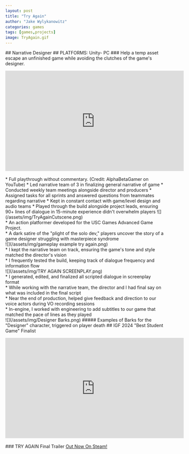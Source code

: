 ```yaml
---
layout: post
title: "Try Again"
author: "Jake Wylykanowitz"
categories: games
tags: [games,projects]
image: TryAgain.gif
---
```

<link href="path/to/lightbox.css" rel="stylesheet" />
## Narrative Designer
## PLATFORMS: Unity- PC
### Help a temp asset escape an unfinished game while avoiding the clutches of the game's designer.
<p align = "center"><iframe width="560" height="315" src="https://www.youtube.com/embed/b2c8enoeqMI" title="TRY AGAIN - Nolan North Stars as a Test Character in an Unfinished Sci-Fi Parkour Adventure!" frameborder="0" allow="accelerometer; autoplay; clipboard-write; encrypted-media; gyroscope; picture-in-picture; web-share" allowfullscreen></iframe></p>
* Full playthrough without commentary. (Credit: AlphaBetaGamer on YouTube)
* Led narrative team of 3 in finalizing general narrative of game
* Conducted weekly team meetings alongside director and producers
* Assigned tasks for all sprints and answered questions from teammates regarding narrative
* Kept in constant contact with game/level design and audio teams
* Played through the build alongside project leads, ensuring 90+ lines of dialogue in 15-minute experience didn't overwhelm players
![](/assets/img/TryAgainCutscene.png)<br>
* An action platformer developed for the USC Games Advanced Game Project.<br>
* A dark satire of the "plight of the solo dev," players uncover the story of a game designer struggling with masterpiece syndrome<br>
![](/assets/img/gameplay example try again.png)<br>
* I kept the narrative team on track, ensuring the game's tone and style matched the director's vision<br>
* I frequently tested the build, keeping track of dialogue frequency and information flow <br>
![](/assets/img/TRY AGAIN SCREENPLAY.png)<br>
* I generated, edited, and finalized all scripted dialogue in screenplay format<br>
* While working with the narrative team, the director and I had final say on what was included in the final script<br>
* Near the end of production, helped give feedback and direction to our voice actors during VO recording sessions<br>
* In-engine, I worked with engineering to add subtitles to our game that matched the pace of lines as they played<br>
![](/assets/img/Designer Barks.png)
##### Examples of Barks for the "Designer" character, triggered on player death
## IGF 2024 "Best Student Game" Finalist
<p align = "center"><iframe width="560" height="315" src="https://www.youtube.com/embed/KzFYLFumL9Y?si=h3XEa0J0tdAt-t97" title="YouTube video player" frameborder="0" allow="accelerometer; autoplay; clipboard-write; encrypted-media; gyroscope; picture-in-picture; web-share" allowfullscreen></iframe></p>
### TRY AGAIN Final Trailer
<a href = "https://store.steampowered.com/app/2448340/TRY_AGAIN/">Out Now On Steam!</a>
<script src="path/to/lightbox.js"></script>
